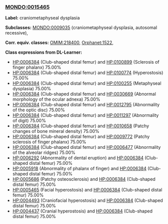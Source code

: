 
### [MONDO:0015465](http://purl.obolibrary.org/obo/MONDO_0015465)
**Label:** craniometaphyseal dysplasia

**Subclasses:** [MONDO:0009035](http://purl.obolibrary.org/obo/MONDO_0009035) (craniometaphyseal dysplasia, autosomal recessive), 

**Corr. equiv. classes:** [OMIM:218400](http://purl.obolibrary.org/obo/OMIM_218400), [Orphanet:1522](http://www.orpha.net/ORDO/Orphanet_1522), 

**Class expressions from DL-Learner:**

- [HP:0006384](http://purl.obolibrary.org/obo/HP_0006384) (Club-shaped distal femur) and [HP:0100899](http://purl.obolibrary.org/obo/HP_0100899) (Sclerosis of finger phalanx) 75.00%
- [HP:0006384](http://purl.obolibrary.org/obo/HP_0006384) (Club-shaped distal femur) and [HP:0100774](http://purl.obolibrary.org/obo/HP_0100774) (Hyperostosis) 75.00%
- [HP:0006384](http://purl.obolibrary.org/obo/HP_0006384) (Club-shaped distal femur) and [HP:0100255](http://purl.obolibrary.org/obo/HP_0100255) (Metaphyseal dysplasia) 75.00%
- [HP:0006384](http://purl.obolibrary.org/obo/HP_0006384) (Club-shaped distal femur) and [HP:0030669](http://purl.obolibrary.org/obo/HP_0030669) (Abnormal morphology of the ocular adnexa) 75.00%
- [HP:0006384](http://purl.obolibrary.org/obo/HP_0006384) (Club-shaped distal femur) and [HP:0012795](http://purl.obolibrary.org/obo/HP_0012795) (Abnormality of the optic disc) 75.00%
- [HP:0006384](http://purl.obolibrary.org/obo/HP_0006384) (Club-shaped distal femur) and [HP:0011297](http://purl.obolibrary.org/obo/HP_0011297) (Abnormality of digit) 75.00%
- [HP:0006384](http://purl.obolibrary.org/obo/HP_0006384) (Club-shaped distal femur) and [HP:0010658](http://purl.obolibrary.org/obo/HP_0010658) (Patchy changes of bone mineral density) 75.00%
- [HP:0006384](http://purl.obolibrary.org/obo/HP_0006384) (Club-shaped distal femur) and [HP:0009772](http://purl.obolibrary.org/obo/HP_0009772) (Patchy sclerosis of finger phalanx) 75.00%
- [HP:0006384](http://purl.obolibrary.org/obo/HP_0006384) (Club-shaped distal femur) and [HP:0006477](http://purl.obolibrary.org/obo/HP_0006477) (Abnormality of the alveolar ridges) 75.00%
- [HP:0006292](http://purl.obolibrary.org/obo/HP_0006292) (Abnormality of dental eruption) and [HP:0006384](http://purl.obolibrary.org/obo/HP_0006384) (Club-shaped distal femur) 75.00%
- [HP:0005918](http://purl.obolibrary.org/obo/HP_0005918) (Abnormality of phalanx of finger) and [HP:0006384](http://purl.obolibrary.org/obo/HP_0006384) (Club-shaped distal femur) 75.00%
- [HP:0005686](http://purl.obolibrary.org/obo/HP_0005686) (Patchy osteosclerosis) and [HP:0006384](http://purl.obolibrary.org/obo/HP_0006384) (Club-shaped distal femur) 75.00%
- [HP:0005465](http://purl.obolibrary.org/obo/HP_0005465) (Facial hyperostosis) and [HP:0006384](http://purl.obolibrary.org/obo/HP_0006384) (Club-shaped distal femur) 75.00%
- [HP:0004493](http://purl.obolibrary.org/obo/HP_0004493) (Craniofacial hyperostosis) and [HP:0006384](http://purl.obolibrary.org/obo/HP_0006384) (Club-shaped distal femur) 75.00%
- [HP:0004437](http://purl.obolibrary.org/obo/HP_0004437) (Cranial hyperostosis) and [HP:0006384](http://purl.obolibrary.org/obo/HP_0006384) (Club-shaped distal femur) 75.00%


